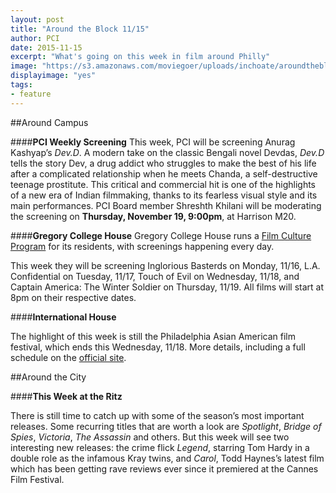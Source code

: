 ```yaml
---
layout: post
title: "Around the Block 11/15"
author: PCI
date: 2015-11-15
excerpt: "What's going on this week in film around Philly"
image: "https://s3.amazonaws.com/moviegoer/uploads/inchoate/aroundtheblock.jpg"
displayimage: "yes"
tags:
- feature
---
```

##Around Campus

####**PCI Weekly Screening**
This week, PCI will be screening Anurag Kashyap’s *Dev.D*. A modern take on the classic Bengali novel Devdas, *Dev.D* tells the story Dev, a drug addict who struggles to make the best of his life after a complicated relationship when he meets Chanda, a self-destructive teenage prostitute. This critical and commercial hit is one of the highlights of a new era of Indian filmmaking, thanks to its fearless visual style and its main performances. PCI Board member Shreshth Khilani will be moderating the screening on **Thursday, November 19, 9:00pm**, at Harrison M20.


####**Gregory College House**
Gregory College House runs a [Film Culture Program](http://gregory.house.upenn.edu/film_culture) for its residents, with screenings happening every day. 

This week they will be screening Inglorious Basterds on Monday, 11/16, L.A. Confidential on Tuesday, 11/17, Touch of Evil on Wednesday, 11/18, and Captain America: The Winter Soldier on Thursday, 11/19.
All films will start at 8pm on their respective dates.



####**International House**

The highlight of this week is still the Philadelphia Asian American film festival, which ends this Wednesday, 11/18. More details, including a full schedule on the [official site](http://www.phillyasianfilmfest.org).


##Around the City

####**This Week at the Ritz**

There is still time to catch up with some of the season’s most important releases. Some recurring titles that are worth a look are *Spotlight*, *Bridge of Spies*, *Victoria*, *The Assassin* and others. But this week will see two interesting new releases: the crime flick *Legend*, starring Tom Hardy in a double role as the infamous Kray twins, and *Carol*, Todd Haynes’s latest film which has been getting rave reviews ever since it premiered at the Cannes Film Festival.




